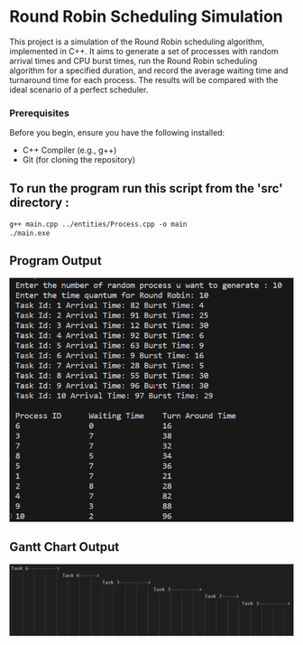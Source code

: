 # Round Robin Scheduling Simulation

This project is a simulation of the Round Robin scheduling algorithm, implemented in C++. It aims to generate a set of processes with random arrival times and CPU burst times, run the Round Robin scheduling algorithm for a specified duration, and record the average waiting time and turnaround time for each process. The results will be compared with the ideal scenario of a perfect scheduler.

### Prerequisites

Before you begin, ensure you have the following installed:

- C++ Compiler (e.g., g++)
- Git (for cloning the repository)

## To run the program run this script from the 'src' directory :

```
g++ main.cpp ../entities/Process.cpp -o main
./main.exe
```

## Program Output

![imageOfProgramOutput](./assets//img//output.png)

## Gantt Chart Output

![imageOfTheGanttChart](./assets//img//ganttChart.png)

